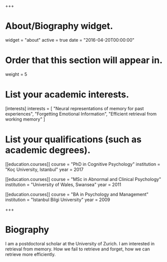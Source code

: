 +++
# About/Biography widget.
widget = "about"
active = true
date = "2016-04-20T00:00:00"

# Order that this section will appear in.
weight = 5

# List your academic interests.
[interests]
  interests = [
    "Neural representations of memory for past experiences",
    "Forgetting Emotional Information",
    "Efficient retrieval from working memory"
  ]

# List your qualifications (such as academic degrees).

[[education.courses]]
  course = "PhD in Cognitive Psychology"
  institution = "Koç University, Istanbul"
  year = 2017

[[education.courses]]
  course = "MSc in Abnormal and Clinical Psychology"
  institution = "University of Wales, Swansea"
  year = 2011

[[education.courses]]
  course = "BA in Psychology and Management"
  institution = "Istanbul Bilgi University"
  year = 2009
 
+++

# Biography

I am a postdoctoral scholar at the University of Zurich. 
I am interested in retrieval from memory. How we fail to retrieve and forget, how we can retrieve more efficiently. 

